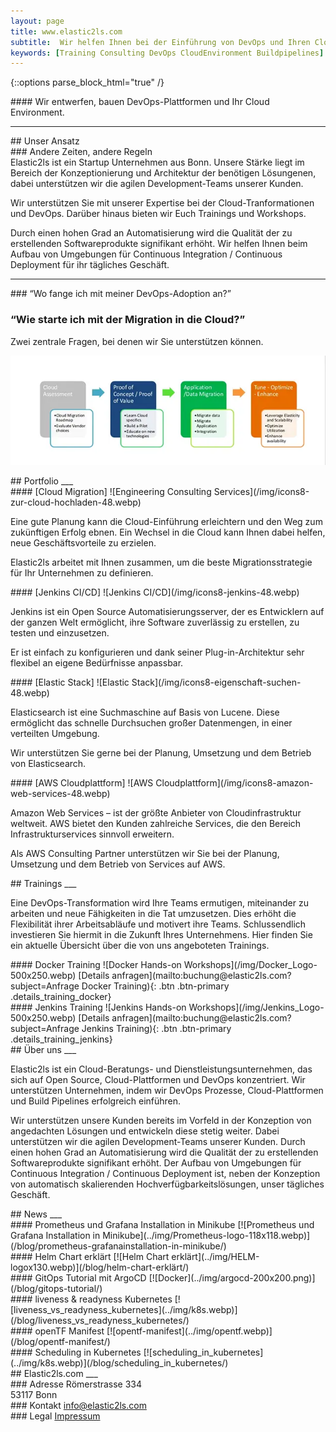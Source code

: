```yaml
---
layout: page
title: www.elastic2ls.com
subtitle:  Wir helfen Ihnen bei der Einführung von DevOps und Ihren Cloud Migration. Wir entwerfen, bauen DevOps-Plattformen und Ihr Cloud Environment. Wir bieten Trainings zu den Themen DevOps, Cloud, Linux und vieles mehr.
keywords: [Training Consulting DevOps CloudEnvironment Buildpipelines]
---
```

{::options parse_block_html="true" /}


<!--- SLIDER -->
<div class="slider">
<!-- SLIDER BG IMAGE -->
<div class="carousel">
#### Wir entwerfen, bauen DevOps-Plattformen und Ihr Cloud Environment.
</div>


</div>
<!--- SLIDER -->

<!--- GRID -->
<div class="grid">

<!--- - GRID CONTENT APPROACH    -->
<div class="grid-content-approach">
<hr>
## Unser Ansatz
<div class="col-sm-12 col-md-6">
### Andere Zeiten, andere Regeln
</div>
<div class="col-sm-12 col-md-6">
Elastic2ls ist ein Startup Unternehmen aus Bonn. Unsere Stärke liegt im Bereich der Konzeptionierung und Architektur der benötigen Lösungenen, dabei unterstützen wir die agilen Development-Teams unserer Kunden.

Wir unterstützen Sie mit unserer Expertise bei der Cloud-Tranformationen und DevOps. Darüber hinaus bieten wir Euch Trainings und Workshops.

Durch einen hohen Grad an Automatisierung wird die Qualität der zu erstellenden Softwareprodukte signifikant erhöht. Wir helfen Ihnen beim Aufbau von Umgebungen für Continuous Integration / Continuous Deployment für ihr tägliches Geschäft.
</div>
</div>
<!--- - GRID CONTENT APPROACH    -->

<!-- - GRID CONTENT SOLUTIONS  -->
<hr>
<div class="col-sm-12 col-md-6">
### “Wo fange ich mit meiner DevOps-Adoption an?”

### “Wie starte ich mit der Migration in die Cloud?”
</div>
<div class="col-sm-12 col-md-6">
Zwei zentrale Fragen, bei denen wir Sie unterstützen können.

![Cloud Migration](/img/cloud-migration.webp)

</div>
<!-- - GRID CONTENT SOLUTIONS  -->

<!--- GRID CONTENT PORTFOLIO  -->
<div class="grid-content-portfolio">
## Portfolio
___

<div class="col-sm-12 col-md-6">
<div class="boxes flexible portfoliobox">
#### [Cloud Migration]
![Engineering Consulting Services](/img/icons8-zur-cloud-hochladen-48.webp)

Eine gute Planung kann die Cloud-Einführung erleichtern und den Weg zum zukünftigen Erfolg ebnen. Ein Wechsel in die Cloud kann Ihnen dabei helfen, neue Geschäftsvorteile zu erzielen.

Elastic2ls arbeitet mit Ihnen zusammen, um die beste Migrationsstrategie für Ihr Unternehmen zu definieren.
</div>
</div>

<div class="col-sm-12 col-md-6">
<div class="boxes flexible portfoliobox">
#### [Jenkins CI/CD]
![Jenkins CI/CD](/img/icons8-jenkins-48.webp)

Jenkins ist ein Open Source Automatisierungsserver, der es Entwicklern auf der ganzen Welt ermöglicht, ihre Software zuverlässig zu erstellen, zu testen und einzusetzen.

Er ist einfach zu konfigurieren und dank seiner Plug-in-Architektur sehr flexibel an eigene Bedürfnisse anpassbar.
</div>
</div>

<div class="col-sm-12 col-md-6">
<div class="boxes flexible portfoliobox">
#### [Elastic Stack]
![Elastic Stack](/img/icons8-eigenschaft-suchen-48.webp)

Elasticsearch ist eine Suchmaschine auf Basis von Lucene. Diese ermöglicht das schnelle Durchsuchen großer Datenmengen, in einer verteilten Umgebung.

Wir unterstützen Sie gerne bei der Planung, Umsetzung und dem Betrieb von Elasticsearch.


</div>
</div>

<div class="col-sm-12 col-md-6">
<div class="boxes flexible portfoliobox">
#### [AWS Cloudplattform]
![AWS Cloudplattform](/img/icons8-amazon-web-services-48.webp)

Amazon Web Services – ist der größte Anbieter von Cloudinfrastruktur weltweit. AWS bietet den Kunden zahlreiche Services, die den Bereich Infrastrukturservices sinnvoll erweitern.

Als AWS Consulting Partner unterstützen wir Sie bei der Planung, Umsetzung und dem Betrieb von Services auf AWS.
</div>
</div>

</div>
<!--- GRID CONTENT PORTFOLIO  -->

<!-- GRID CONTENT Training-->
<div class="grid-content-training">
## Trainings
___

Eine DevOps-Transformation wird Ihre Teams ermutigen, miteinander zu arbeiten und neue Fähigkeiten in die Tat umzusetzen. Dies erhöht die Flexibilität ihrer Arbeitsabläufe und motivert ihre Teams. Schlussendlich investieren Sie hiermit in die Zukunft Ihres Unternehmens. Hier finden Sie ein aktuelle Übersicht über die von uns angeboteten Trainings.

<!-- Docker Training -->
<div class="training-inner">
#### Docker Training
![Docker Hands-on Workshops](/img/Docker_Logo-500x250.webp)
[Details anfragen](mailto:buchung@elastic2ls.com?subject=Anfrage Docker Training){: .btn .btn-primary .details_training_docker}
</div>
<!-- Docker Training -->

<!-- Jenkins Training -->
<div class="training-inner">
#### Jenkins Training
![Jenkins Hands-on Workshops](/img/Jenkins_Logo-500x250.webp)
[Details anfragen](mailto:buchung@elastic2ls.com?subject=Anfrage Jenkins Training){: .btn .btn-primary .details_training_jenkins}
</div>
<!-- Jenkins Training -->

</div>
<!-- GRID CONTENT Training-->

<!-- GRID CONTENT ABOUT -->
<div class="grid-content-about">
## Über uns
___



<p class="description">
Elastic2ls ist ein Cloud-Beratungs- und Dienstleistungsunternehmen, das sich auf Open Source, Cloud-Plattformen und DevOps konzentriert. Wir unterstützen Unternehmen, indem wir DevOps Prozesse, Cloud-Plattformen und  Build Pipelines erfolgreich einführen.</p>
<p class="description">
Wir unterstützen unsere Kunden bereits im Vorfeld in der Konzeption von angedachten Lösungen und entwickeln diese stetig weiter. Dabei unterstützen wir die agilen Development-Teams unserer Kunden. Durch einen hohen Grad an Automatisierung wird die Qualität der zu erstellenden Softwareprodukte signifikant erhöht. Der Aufbau von Umgebungen für Continuous Integration / Continuous Deployment ist, neben der Konzeption von automatisch skalierenden Hochverfügbarkeitslösungen, unser tägliches Geschäft.</p>



</div>
<!-- GRID CONTENT ABOUT -->

<!-- GRID CONTENT NEWS-->
<div class="grid-content-news">
## News
___

<div class="col-sm-8 col-md-4">
<div class="boxes flexible">
#### Prometheus und Grafana Installation in Minikube
[![Prometheus und Grafana Installation in Minikube](../img/Prometheus-logo-118x118.webp)](/blog/prometheus-grafanainstallation-in-minikube/)
</div>
</div>


<div class="col-sm-8 col-md-4">
<div class="boxes flexible">
#### Helm Chart erklärt
[![Helm Chart erklärt](../img/HELM-logox130.webp)](/blog/helm-chart-erklärt/)
</div>
</div>

<div class="col-sm-8 col-md-4">
<div class="boxes flexible">
#### GitOps Tutorial mit ArgoCD
[![Docker](../img/argocd-200x200.png)](/blog/gitops-tutorial/)
</div>
</div>


</div>
<!-- GRID CONTENT NEWS-->

<!-- GRID CONTENT NEWS2-->
<div class="grid-content-news">


<div class="col-sm-8 col-md-4">
<div class="boxes flexible">
#### liveness  & readyness Kubernetes
[![liveness_vs_readyness_kubernetes](../img/k8s.webp)](/blog/liveness_vs_readyness_kubernetes/)
</div>
</div>


<div class="col-sm-8 col-md-4">
<div class="boxes flexible">
#### openTF Manifest
[![opentf-manifest](../img/opentf.webp)](/blog/opentf-manifest/)
</div>
</div>

<div class="col-sm-8 col-md-4">
<div class="boxes flexible">
#### Scheduling in Kubernetes
[![scheduling_in_kubernetes](../img/k8s.webp)](/blog/scheduling_in_kubernetes/)
</div>
</div>


</div>
<!-- GRID CONTENT NEWS2-->

<!-- GRID CONTENT KONTAKT-->
<div class="grid-content-contact">
## Elastic2ls.com
___

<div class="workdescription">

<div class="col-sm-8 col-md-4">
<div class="contact">
### Adresse
Römerstrasse 334<br>
53117 Bonn<br>
</div>
</div>

<div class="col-sm-8 col-md-4">
<div class="contact">
### Kontakt
<a href="mailto:info@elastic2ls.com?subject=Kontakt"> info@elastic2ls.com</a>
<br>
</div>
</div>

<div class="col-sm-8 col-md-4">
<div class="contact">
### Legal
<a id="impressum" href="/impressum/">Impressum</a>
</div>
</div>

</div>
<!-- GRID CONTENT KONTAKT-->


<!--- GRID -->
